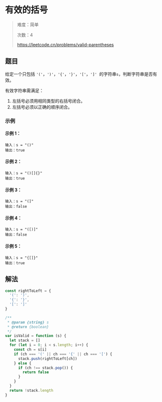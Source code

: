# 有效的括号

> 难度：简单
>
> 次数：4
>
> https://leetcode.cn/problems/valid-parentheses

## 题目

给定一个只包括 `'('`，`')'`，`'{'`，`'}'`，`'['`，`']'`  的字符串`s`，判断字符串是否有效。

有效字符串需满足：

1. 左括号必须用相同类型的右括号闭合。
2. 左括号必须以正确的顺序闭合。

### 示例

#### 示例 1：

```
输入：s = "()"
输出：true
```

#### 示例 2：

```
输入：s = "()[]{}"
输出：true
```

#### 示例 3：

```
输入：s = "(]"
输出：false
```

#### 示例 4：

```
输入：s = "([)]"
输出：false
```

#### 示例 5：

```
输入：s = "{[]}"
输出：true
```

## 解法

```javascript
const rightToLeft = {
  '(': ')',
  '{': '}',
  '[': ']'
}

/**
 * @param {string} s
 * @return {boolean}
 */
var isValid = function (s) {
  let stack = []
  for (let i = 0; i < s.length; i++) {
    const ch = s[i]
    if (ch === '(' || ch === '{' || ch === '[') {
      stack.push(rightToLeft[ch])
    } else {
      if (ch !== stack.pop()) {
        return false
      }
    }
  }
  return !stack.length
}
```
